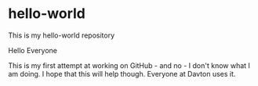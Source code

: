 # hello-world
This is my hello-world repository

Hello Everyone

This is my first attempt at working on GitHub - and no - I don't know what I am doing. I hope that this will help though.
Everyone at Davton uses it.

